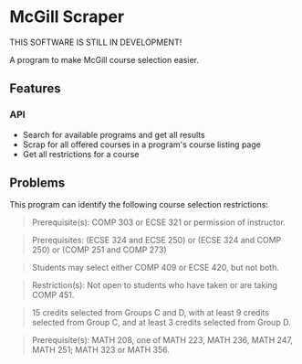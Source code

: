 # McGill Scraper

THIS SOFTWARE IS STILL IN DEVELOPMENT!

A program to make McGill course selection easier.

## Features

### API

- Search for available programs and get all results
- Scrap for all offered courses in a program's course listing page
- Get all restrictions for a course




## Problems

This program can identify the following course selection restrictions:

>Prerequisite(s): COMP 303 or ECSE 321 or permission of instructor.

>Prerequisites: (ECSE 324 and ECSE 250) or (ECSE 324 and COMP 250) or (COMP 251 and COMP 273)

>Students may select either COMP 409 or ECSE 420, but not both.

>Restriction(s): Not open to students who have taken or are taking COMP 451.

>15 credits selected from Groups C and D, with at least 9 credits selected from Group C, and at least 3 credits selected from Group D. 

>Prerequisite(s): MATH 208, one of MATH 223, MATH 236, MATH 247, MATH 251; MATH 323 or MATH 356.


